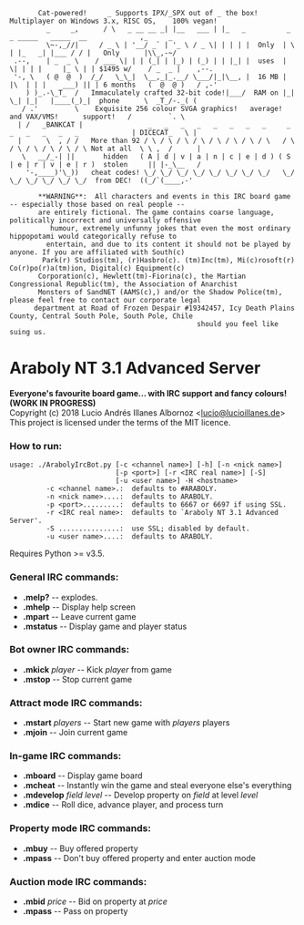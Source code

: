 ```
       Cat-powered!     _ Supports IPX/_SPX out of _ the box!  Multiplayer on Windows 3.x, RISC OS,    100% vegan!
         _     _,      / \   _ __ __ _| |__   ___ | |_   _          _   _ _____   _____  __             ,_     _        
         \~-,_//|     / _ \ | '__/ _` | '_ \ / _ \| | | | |  Only  | \ | |_   _| |___ / / |   Only      |\\_,-~/        
 .--,    | _  _ \    / ___ \| | | (_| | |_) | (_) | | |_| |  uses  |  \| | | |     |_ \ | | $1495 w/    / _  _ |    ,--.
 '-, \   ( @  @  )  /_/   \_\_|  \__,_|_.__/ \___/|_|\__, |  16 MB | |\  | | |    ___) || | 6 months   (  @  @ )   / ,-'
    ) )_.-\_T_  /   Immaculately crafted 32-bit code!|___/  RAM on |_| \_| |_|   |____(_)_|  phone      \  _T_/-._( (   
   / .'         \    Exquisite 256 colour SVGA graphics!   average!       and VAX/VMS!      support!   /         `. \  
  | /   _BANKCAT |                _   _   _   _   _   _   _   _     _   _   _   _   _   _             | DICECAT_   \ | 
  |      \  , / /   More than 92 / \ / \ / \ / \ / \ / \ / \ / \   / \ / \ / \ / \ / \ / \ Not at all  \ \ ,  /      | 
   \   __/_-| ||       hidden   ( A | d | v | a | n | c | e | d ) ( S | e | r | v | e | r )  stolen     || |-_\__   /  
    '-,____)'\_))   cheat codes! \_/ \_/ \_/ \_/ \_/ \_/ \_/ \_/   \_/ \_/ \_/ \_/ \_/ \_/  from DEC!  ((_/`(____,-'   
    
       **WARNING**:  All characters and events in this IRC board game -- especially those based on real people --
       are entirely fictional. The game contains coarse language, politically incorrect and universally offensive
          humour, extremely unfunny jokes that even the most ordinary hippopotami would categorically refuse to
         entertain, and due to its content it should not be played by anyone. If you are affiliated with South(c)
        Park(r) Studios(tm), (r)Hasbro(c). (tm)Inc(tm), Mi(c)rosoft(r) Co(r)po(r)a(tm)ion, Digital(c) Equipment(c)
       Corporation(c), Hewlett(tm)-Fiorina(c), the Martian Congressional Republic(tm), the Association of Anarchist
       Monsters of SandNET (AAMS(c),) and/or the Shadow Police(tm), please feel free to contact our corporate legal
      department at Road of Frozen Despair #19342457, Icy Death Plains County, Central South Pole, South Pole, Chile
                                              should you feel like suing us.
```

# Araboly NT 3.1 Advanced Server
**Everyone's favourite board game... with IRC support and fancy colours! (WORK IN PROGRESS)**  
Copyright (c) 2018 Lucio Andrés Illanes Albornoz <<lucio@lucioillanes.de>>  
This project is licensed under the terms of the MIT licence.

### How to run:
```
usage: ./ArabolyIrcBot.py [-c <channel name>] [-h] [-n <nick name>]
                          [-p <port>] [-r <IRC real name>] [-S]
                          [-u <user name>] -H <hostname>
         -c <channel name>.:  defaults to #ARABOLY.
         -n <nick name>....:  defaults to ARABOLY.
         -p <port>.........:  defaults to 6667 or 6697 if using SSL.
         -r <IRC real name>:  defaults to `Araboly NT 3.1 Advanced Server'.
         -S ...............:  use SSL; disabled by default.
         -u <user name>....:  defaults to ARABOLY.
```
Requires Python >= v3.5.

### General IRC commands:
* **.melp?** -- explodes.
* **.mhelp** -- Display help screen
* **.mpart** -- Leave current game
* **.mstatus** -- Display game and player status

### Bot owner IRC commands:
* **.mkick** *player* -- Kick *player* from game
* **.mstop** -- Stop current game

### Attract mode IRC commands:
* **.mstart** *players* -- Start new game with *players* players
* **.mjoin** -- Join current game

### In-game IRC commands:
* **.mboard** -- Display game board
* **.mcheat** -- Instantly win the game and steal everyone else's everything
* **.mdevelop** *field* *level* -- Develop property on *field* at level *level*
* **.mdice** -- Roll dice, advance player, and process turn

### Property mode IRC commands:
* **.mbuy** -- Buy offered property
* **.mpass** -- Don't buy offered property and enter auction mode

### Auction mode IRC commands:
* **.mbid** *price* -- Bid on property at *price*
* **.mpass** -- Pass on property
